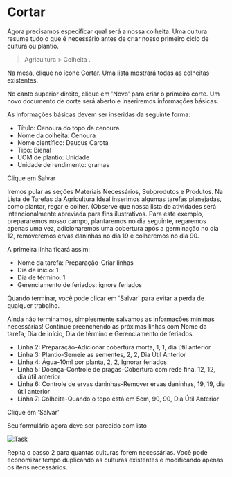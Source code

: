 # Cortar



Agora precisamos especificar qual será a nossa colheita. Uma cultura resume tudo o que é necessário antes de criar nosso primeiro ciclo de cultura ou plantio.


> Agricultura > Colheita .


Na mesa, clique no ícone Cortar. Uma lista mostrará todas as colheitas existentes.


No canto superior direito, clique em 'Novo' para criar o primeiro corte. Um novo documento de corte será aberto e inseriremos informações básicas.


As informações básicas devem ser inseridas da seguinte forma:


* Título: Cenoura do topo da cenoura
* Nome da colheita: Cenoura
* Nome científico: Daucus Carota
* Tipo: Bienal
* UOM de plantio: Unidade
* Unidade de rendimento: gramas


Clique em Salvar


Iremos pular as seções Materiais Necessários, Subprodutos e Produtos. Na Lista de Tarefas da Agricultura Ideal inserimos algumas tarefas planejadas, como plantar, regar e colher. (Observe que nossa lista de atividades será intencionalmente abreviada para fins ilustrativos. Para este exemplo, prepararemos nosso campo, plantaremos no dia seguinte, regaremos apenas uma vez, adicionaremos uma cobertura após a germinação no dia 12, removeremos ervas daninhas no dia 19 e colheremos no dia 90.


A primeira linha ficará assim:


* Nome da tarefa: Preparação-Criar linhas
* Dia de início: 1
* Dia de término: 1
* Gerenciamento de feriados: ignore feriados


Quando terminar, você pode clicar em 'Salvar' para evitar a perda de qualquer trabalho.


Ainda não terminamos, simplesmente salvamos as informações mínimas necessárias!
Continue preenchendo as próximas linhas com Nome da tarefa, Dia de início, Dia de término e Gerenciamento de feriados.


* Linha 2: Preparação-Adicionar cobertura morta, 1, 1, dia útil anterior
* Linha 3: Plantio-Semeie as sementes, 2, 2, Dia Útil Anterior
* Linha 4: Água-10ml por planta, 2, 2, Ignorar feriados
* Linha 5: Doença-Controle de pragas-Cobertura com rede fina, 12, 12, dia útil anterior
* Linha 6: Controle de ervas daninhas-Remover ervas daninhas, 19, 19, dia útil anterior
* Linha 7: Colheita-Quando o topo está em 5cm, 90, 90, Dia Útil Anterior


Clique em 'Salvar'


Seu formulário agora deve ser parecido com isto


![Task](/files/crop.png)


Repita o passo 2 para quantas culturas forem necessárias. Você pode economizar tempo duplicando as culturas existentes e modificando apenas os itens necessários.



